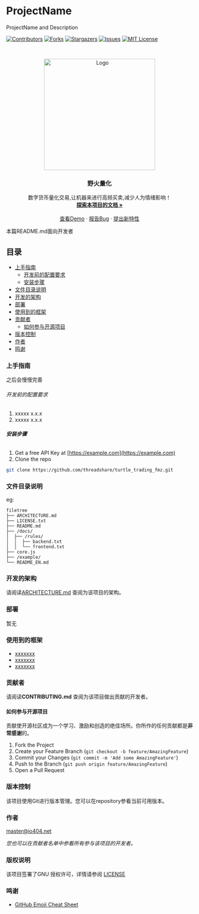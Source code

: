 

# ProjectName

ProjectName and Description

<!-- PROJECT SHIELDS -->

[![Contributors][contributors-shield]][contributors-url]
[![Forks][forks-shield]][forks-url]
[![Stargazers][stars-shield]][stars-url]
[![Issues][issues-shield]][issues-url]
[![MIT License][license-shield]][license-url]

<!-- PROJECT LOGO -->
<br />

<p align="center">
  <a href="https://github.com/threadshare/turtle_trading_fmz/">
    <img src="https://img.zuoyebang.cc/logo.jpg" alt="Logo" width="300" height="300">
  </a>

  <h3 align="center">野火量化</h3>
  <p align="center">
    数字货币量化交易,让机器来进行高频买卖,减少人为情绪影响！
    <br />
    <a href="https://github.com/threadshare/turtle_trading_fmz"><strong>探索本项目的文档 »</strong></a>
    <br />
    <br />
    <a href="https://github.com/threadshare/turtle_trading_fmz">查看Demo</a>
    ·
    <a href="https://github.com/threadshare/turtle_trading_fmz/issues">报告Bug</a>
    ·
    <a href="https://github.com/threadshare/turtle_trading_fmz/issues">提出新特性</a>
  </p>

</p>


 本篇README.md面向开发者
 
## 目录

- [上手指南](#上手指南)
  - [开发前的配置要求](#开发前的配置要求)
  - [安装步骤](#安装步骤)
- [文件目录说明](#文件目录说明)
- [开发的架构](#开发的架构)
- [部署](#部署)
- [使用到的框架](#使用到的框架)
- [贡献者](#贡献者)
  - [如何参与开源项目](#如何参与开源项目)
- [版本控制](#版本控制)
- [作者](#作者)
- [鸣谢](#鸣谢)

### 上手指南

之后会慢慢完善



###### 开发前的配置要求

1. xxxxx x.x.x
2. xxxxx x.x.x

###### **安装步骤**

1. Get a free API Key at [https://example.com](https://example.com)
2. Clone the repo

```sh
git clone https://github.com/threadshare/turtle_trading_fmz.git
```

### 文件目录说明
eg:

```
filetree 
├── ARCHITECTURE.md
├── LICENSE.txt
├── README.md
├── /docs/
│  ├── /rules/
│  │  ├── backend.txt
│  │  └── frontend.txt
├── core.js
├── /example/
└── README_EN.md

```





### 开发的架构 

请阅读[ARCHITECTURE.md](https://github.com/threadshare/turtle_trading_fmz/ARCHITECTURE.md) 查阅为该项目的架构。

### 部署

暂无

### 使用到的框架

- [xxxxxxx](https://example.com)
- [xxxxxxx](https://example.com)
- [xxxxxxx](https://example.com)

### 贡献者

请阅读**CONTRIBUTING.md** 查阅为该项目做出贡献的开发者。

#### 如何参与开源项目

贡献使开源社区成为一个学习、激励和创造的绝佳场所。你所作的任何贡献都是**非常感谢**的。


1. Fork the Project
2. Create your Feature Branch (`git checkout -b feature/AmazingFeature`)
3. Commit your Changes (`git commit -m 'Add some AmazingFeature'`)
4. Push to the Branch (`git push origin feature/AmazingFeature`)
5. Open a Pull Request



### 版本控制

该项目使用Git进行版本管理。您可以在repository参看当前可用版本。

### 作者

master@io404.net

 *您也可以在贡献者名单中参看所有参与该项目的开发者。*

### 版权说明

该项目签署了GNU 授权许可，详情请参阅 [LICENSE](https://github.com/threadshare/turtle_trading_fmz/blob/master/LICENSE)

### 鸣谢


- [GitHub Emoji Cheat Sheet](https://www.webpagefx.com/tools/emoji-cheat-sheet)

<!-- links -->
[your-project-path]:threadshare/turtle_trading_fmz
[contributors-shield]: https://img.shields.io/github/contributors/threadshare/turtle_trading_fmz.svg?style=flat-square
[contributors-url]: https://github.com/threadshare/turtle_trading_fmz/graphs/contributors
[forks-shield]: https://img.shields.io/github/forks/threadshare/turtle_trading_fmz.svg?style=flat-square
[forks-url]: https://github.com/threadshare/turtle_trading_fmz/network/members
[stars-shield]: https://img.shields.io/github/stars/threadshare/turtle_trading_fmz.svg?style=flat-square
[stars-url]: https://github.com/threadshare/turtle_trading_fmz/stargazers
[issues-shield]: https://img.shields.io/github/issues/threadshare/turtle_trading_fmz.svg?style=flat-square
[issues-url]: https://img.shields.io/github/issues/threadshare/turtle_trading_fmz.svg
[license-shield]: https://img.shields.io/github/license/threadshare/turtle_trading_fmz.svg?style=flat-square
[license-url]: https://github.com/threadshare/turtle_trading_fmz/blob/master/LICENSE.txt




